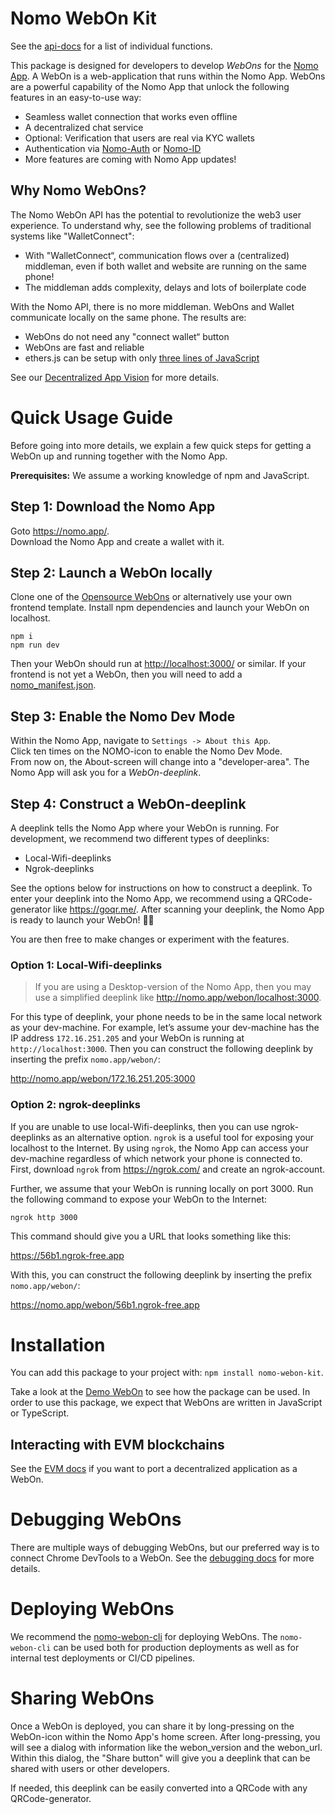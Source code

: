 # Nomo WebOn Kit

See the [api-docs](api-docs/modules.md) for a list of individual functions.

This package is designed for developers to develop _WebOns_ for the [Nomo App](https://nomo.app).
A WebOn is a web-application that runs within the Nomo App.
WebOns are a powerful capability of the Nomo App that unlock the following features in an easy-to-use way:

- Seamless wallet connection that works even offline
- A decentralized chat service
- Optional: Verification that users are real via KYC wallets
- Authentication via [Nomo-Auth](https://github.com/nomo-app/nomo-auth) or [Nomo-ID](https://github.com/nomo-app/nomo-id)
- More features are coming with Nomo App updates!

## Why Nomo WebOns?

The Nomo WebOn API has the potential to revolutionize the web3 user experience.
To understand why, see the following problems of traditional systems like "WalletConnect":

- With "WalletConnect“, communication flows over a (centralized) middleman, even if both wallet and website are running on the same phone!
- The middleman adds complexity, delays and lots of boilerplate code

With the Nomo API, there is no more middleman.
WebOns and Wallet communicate locally on the same phone.
The results are:

- WebOns do not need any "connect wallet“ button
- WebOns are fast and reliable
- ethers.js can be setup with only [three lines of JavaScript](https://github.com/nomo-app/nomo-webon-kit/tree/main/ethersjs-nomo-webons#multichain-support)

See our [Decentralized App Vision](https://github.com/nomo-app/nomo-webon-kit/tree/main/advanced-docs/dapp_vision.md) for more details.

# Quick Usage Guide

Before going into more details, we explain a few quick steps for getting a WebOn up and running together with the Nomo App.

**Prerequisites:** We assume a working knowledge of npm and JavaScript.

## Step 1: Download the Nomo App

Goto <https://nomo.app/>.  
Download the Nomo App and create a wallet with it.

## Step 2: Launch a WebOn locally

Clone one of the [Opensource WebOns](https://github.com/nomo-app/nomo-webon-kit/tree/main/advanced-docs/opensource_webons.md) or alternatively use your own frontend template.
Install npm dependencies and launch your WebOn on localhost.

`npm i`  
`npm run dev`

Then your WebOn should run at <http://localhost:3000/> or similar.
If your frontend is not yet a WebOn, then you will need to add a [nomo_manifest.json](https://demowebon.nomo.app/nomo_manifest.json).

## Step 3: Enable the Nomo Dev Mode

Within the Nomo App, navigate to `Settings -> About this App`.  
Click ten times on the NOMO-icon to enable the Nomo Dev Mode.  
From now on, the About-screen will change into a "developer-area".
The Nomo App will ask you for a _WebOn-deeplink_.

## Step 4: Construct a WebOn-deeplink

A deeplink tells the Nomo App where your WebOn is running.
For development, we recommend two different types of deeplinks:

- Local-Wifi-deeplinks
- Ngrok-deeplinks

See the options below for instructions on how to construct a deeplink.
To enter your deeplink into the Nomo App, we recommend using a QRCode-generator like https://goqr.me/.
After scanning your deeplink, the Nomo App is ready to launch your WebOn! 🚀🚀

You are then free to make changes or experiment with the features.

### Option 1: Local-Wifi-deeplinks

> If you are using a Desktop-version of the Nomo App, then you may use a simplified deeplink like <http://nomo.app/webon/localhost:3000>.

For this type of deeplink, your phone needs to be in the same local network as your dev-machine.
For example, let’s assume your dev-machine has the IP address `172.16.251.205` and your WebOn is running at `http://localhost:3000`.
Then you can construct the following deeplink by inserting the prefix `nomo.app/webon/`:

<http://nomo.app/webon/172.16.251.205:3000>

### Option 2: ngrok-deeplinks

If you are unable to use local-Wifi-deeplinks, then you can use ngrok-deeplinks as an alternative option.
`ngrok` is a useful tool for exposing your localhost to the Internet.
By using `ngrok`, the Nomo App can access your dev-machine regardless of which network your phone is connected to.
First, download `ngrok` from <https://ngrok.com/> and create an ngrok-account.

Further, we assume that your WebOn is running locally on port 3000.
Run the following command to expose your WebOn to the Internet:

`ngrok http 3000`

This command should give you a URL that looks something like this:

<https://56b1.ngrok-free.app>

With this, you can construct the following deeplink by inserting the prefix `nomo.app/webon/`:

<https://nomo.app/webon/56b1.ngrok-free.app>

# Installation

You can add this package to your project with: `npm install nomo-webon-kit`.

Take a look at the [Demo WebOn](https://github.com/nomo-app/nomo-webon-kit/tree/main/demo-webon) to see how the package can be used.
In order to use this package, we expect that WebOns are written in JavaScript or TypeScript.

## Interacting with EVM blockchains

See the [EVM docs](https://github.com/nomo-app/nomo-webon-kit/tree/main/advanced-docs/evm.md) if you want to port a decentralized application as a WebOn.

# Debugging WebOns

There are multiple ways of debugging WebOns, but our preferred way is to connect Chrome DevTools to a WebOn.
See the [debugging docs](https://github.com/nomo-app/nomo-webon-kit/tree/main/advanced-docs/debugging.md) for more details.

# Deploying WebOns

We recommend the [nomo-webon-cli](https://github.com/nomo-app/nomo-webon-cli) for deploying WebOns.
The `nomo-webon-cli` can be used both for production deployments as well as for internal test deployments or CI/CD pipelines.

# Sharing WebOns

Once a WebOn is deployed, you can share it by long-pressing on the WebOn-icon within the Nomo App's home screen.
After long-pressing, you will see a dialog with information like the webon_version and the webon_url.
Within this dialog, the "Share button" will give you a deeplink that can be shared with users or other developers.

If needed, this deeplink can be easily converted into a QRCode with any QRCode-generator.
